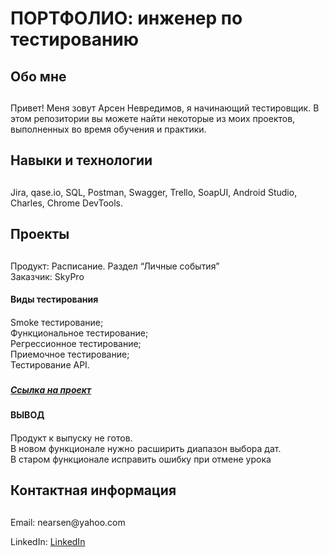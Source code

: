 # <h1>ПОРТФОЛИО: инженер по тестированию</h1>
## <h2>Обо мне<h2>
Привет! Меня зовут Арсен Невредимов, я начинающий тестировщик.
В этом репозитории вы можете найти некоторые из моих проектов, выполненных во время обучения и практики.
## <h2>Навыки и технологии<h2>
Jira, qase.io, SQL, Postman, Swagger, Trello,
SoapUI, Android Studio, Charles, Chrome DevTools.
## <h2>Проекты<h2>
<p>Продукт: Расписание. Раздел “Личные события”<br>
Заказчик: SkyPro</p>

#### <h4>Виды тестирования<h4>
<p>Smoke тестирование;<br>
Функциональное тестирование;<br>
Регрессионное тестирование;<br>
Приемочное тестирование;<br>
Тестирование API.</p>

##### <h5>[Ссылка на проект](https://drive.google.com/file/d/1pFsM64LoCLT0zMNx4IbV-ax53aftBTJO/view?usp=drivesdk)<h5>

#### <h4>ВЫВОД<h4>
<p>Продукт к выпуску не готов.<br>
В новом функционале нужно расширить диапазон выбора дат.<br>
В старом функционале исправить ошибку при отмене урока</p>




## <h2>Контактная информация<h2>
<p>Email: nearsen@yahoo.com<br>
  
LinkedIn: [LinkedIn](https://www.linkedin.com/in/arsen-nevredimov-87114b77)
